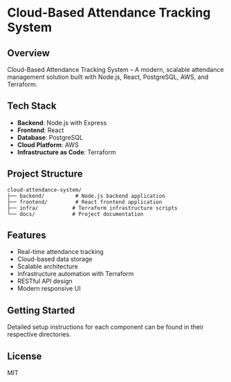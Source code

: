 # Cloud-Based Attendance Tracking System

## Overview
Cloud-Based Attendance Tracking System – A modern, scalable attendance management solution built with Node.js, React, PostgreSQL, AWS, and Terraform.

## Tech Stack
- **Backend**: Node.js with Express
- **Frontend**: React
- **Database**: PostgreSQL
- **Cloud Platform**: AWS
- **Infrastructure as Code**: Terraform

## Project Structure
```
cloud-attendance-system/
├── backend/          # Node.js backend application
├── frontend/         # React frontend application
├── infra/           # Terraform infrastructure scripts
└── docs/            # Project documentation
```

## Features
- Real-time attendance tracking
- Cloud-based data storage
- Scalable architecture
- Infrastructure automation with Terraform
- RESTful API design
- Modern responsive UI

## Getting Started
Detailed setup instructions for each component can be found in their respective directories.

## License
MIT
